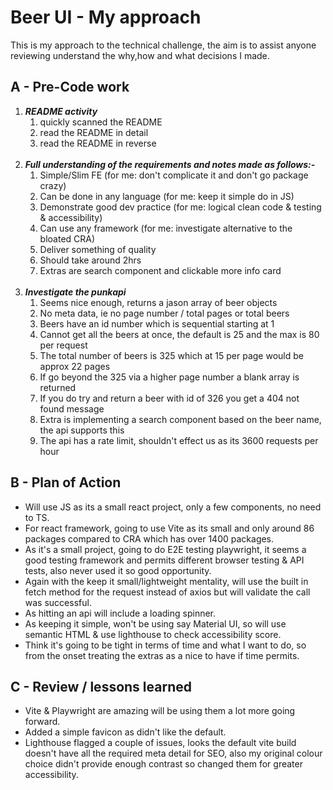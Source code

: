 # Beer UI - My approach

This is my approach to the technical challenge, the aim is to assist anyone reviewing understand the why,how and what decisions I made.

## A - Pre-Code work

1.  ***README activity***
    1. quickly scanned the README
    2. read the README in detail
    3. read the README in reverse  
&nbsp;  
2.  ***Full understanding of the requirements and notes made as follows:-***  
    1. Simple/Slim FE (for me: don't complicate it and don't go package crazy) 
    2. Can be done in any language (for me: keep it simple do in JS)
    3. Demonstrate good dev practice (for me: logical clean code & testing & accessibility)
    4. Can use any framework (for me: investigate alternative to the bloated CRA)
    5. Deliver something of quality
    6. Should take around 2hrs
    7. Extras are search component and clickable more info card  
&nbsp;  
3.  ***Investigate the punkapi*** 
    1. Seems nice enough, returns a jason array of beer objects
    2. No meta data, ie no page number / total pages or total beers
    3. Beers have an id number which is sequential starting at 1
    4. Cannot get all the beers at once, the default is 25 and the max is 80 per request
    5. The total number of beers is 325 which at 15 per page would be approx 22 pages
    6. If go beyond the 325 via a higher page number a blank array is returned
    7. If you do try and return a beer with id of 326 you get a 404 not found message
    8. Extra is implementing a search component based on the beer name, the api supports this
    9. The api has a rate limit, shouldn't effect us as its 3600 requests per hour
&nbsp;  
## B - Plan of Action

- Will use JS as its a small react project, only a few components, no need to TS.
- For react framework, going to use Vite as its small and only around 86 packages compared to CRA which has over 1400 packages.
- As it's a small project, going to do E2E testing playwright, it seems a good testing framework and permits different browser testing & API tests, also never used it so good opportunity.
- Again with the keep it small/lightweight mentality, will use the built in fetch method for the request instead of axios but will validate the call was successful.
- As hitting an api will include a loading spinner.
- As keeping it simple, won't be using say Material UI, so will use semantic HTML & use lighthouse to check accessibility score.
- Think it's going to be tight in terms of time and what I want to do, so from the onset treating the extras as a nice to have if time permits.

## C - Review / lessons learned

- Vite & Playwright are amazing will be using them a lot more going forward. 
- Added a simple favicon as didn't like the default.
- Lighthouse flagged a couple of issues, looks the default vite build doesn't have all the required meta detail for SEO, also my original colour choice didn't provide enough contrast so changed them for greater accessibility.
